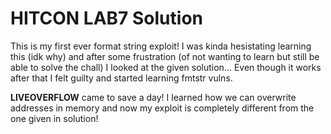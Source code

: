 # HITCON LAB7 Solution

This is my first ever format string exploit! I was kinda hesistating learning this (idk why) and after some frustration (of not wanting to learn but still be able to solve the chall) I looked at the given solution... Even though it works after that I felt guilty and started learning fmtstr vulns.  

**LIVEOVERFLOW** came to save a day! I learned how we can overwrite addresses in memory and now my exploit is completely different from the one given in solution!
